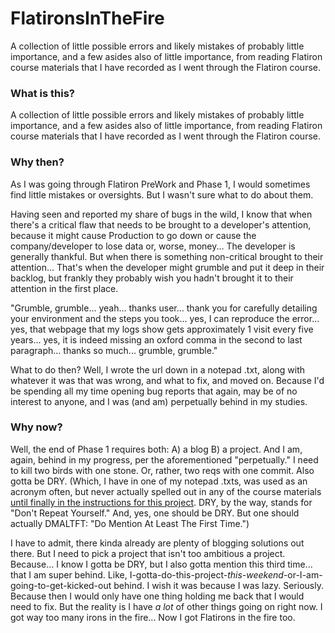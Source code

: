 # FlatironsInTheFire
A collection of little possible errors and likely mistakes of probably little importance, and a few asides also of little importance, from reading Flatiron course materials that I have recorded as I went through the Flatiron course.

### What is this?

A collection of little possible errors and likely mistakes of probably little importance, and a few asides also of little importance, from reading Flatiron course materials that I have recorded as I went through the Flatiron course. 

### Why then?

As I was going through Flatiron PreWork and Phase 1, I would sometimes find little mistakes or oversights.  But I wasn't sure what to do about them.

Having seen and reported my share of bugs in the wild, I know that when there's a critical flaw that needs to be brought to a developer's attention, because it might cause Production to go down or cause the company/developer to lose data or, worse, money...  The developer is generally thankful.  But when there is something non-critical brought to their attention...  That's when the developer might grumble and put it deep in their backlog, but frankly they probably wish you hadn't brought it to their attention in the first place.

"Grumble, grumble... yeah... thanks user... thank you for carefully detailing your environment and the steps you took... yes, I can reproduce the error... yes, that webpage that my logs show gets approximately 1 visit every five years... yes, it is indeed missing an oxford comma in the second to last paragraph...  thanks so much...  grumble, grumble."

What to do then?  Well, I wrote the url down in a notepad .txt, along with whatever it was that was wrong, and what to fix, and moved on.  Because I'd be spending all my time opening bug reports that again, may be of no interest to anyone, and I was (and am) perpetually behind in my studies.

### Why now?

Well, the end of Phase 1 requires both: A) a blog B) a project.  And I am, again, behind in my progress, per the aforementioned "perpetually."  I need to kill two birds with one stone.  Or, rather, two reqs with one commit.  Also gotta be DRY.  (Which, I have in one of my notepad .txts, was used as an acronym often, but never actually spelled out in any of the course materials [until finally in the instructions for this project](https://github.com/learn-co-curriculum/phase-1-javascript-project-mode).  DRY, by the way, stands for "Don't Repeat Yourself."  And, yes, one should be DRY.  But one should actually DMALTFT: "Do Mention At Least The First Time.")

I have to admit, there kinda already are plenty of blogging solutions out there.  But I need to pick a project that isn't too ambitious a project.  Because... I know I gotta be DRY, but I also gotta mention this third time...  that I am super behind.  Like, I-gotta-do-this-project-_this-weekend_-or-I-am-going-to-get-kicked-out behind.  I wish it was because I was lazy.  Seriously.  Because then I would only have one thing holding me back that I would need to fix.  But the reality is I have _a lot_ of other things going on right now.  I got way too many irons in the fire...  Now I got Flatirons in the fire too.